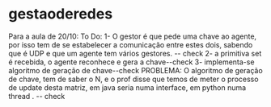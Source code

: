 # gestaoderedes


Para a aula de 20/10:
To Do: 1- O gestor é que pede uma chave ao agente, por isso tem de se estabelecer a comunicação entre estes dois, sabendo que é UDP e que um 
agente tem vários gestores. -- check 
2- a primitiva set é recebida, o agente reconhece e gera a chave--check
3- implementa-se algoritmo de geração de chave--check
PROBLEMA: O algoritmo de geração de chave, tem de saber o N, e o prof disse que temos de meter o processo de update desta matriz, em java seria numa interface, em python numa thread . -- check 
